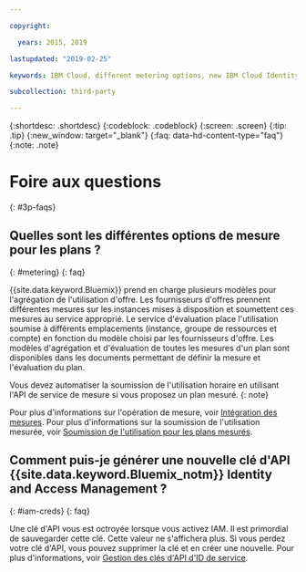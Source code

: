 ```yaml
---

copyright:

  years: 2015, 2019

lastupdated: "2019-02-25"

keywords: IBM Cloud, different metering options, new IBM Cloud Identity, faqs 

subcollection: third-party

---
```


{:shortdesc: .shortdesc}
{:codeblock: .codeblock}
{:screen: .screen}
{:tip: .tip}
{:new_window: target="_blank"}
{:faq: data-hd-content-type="faq"}
{:note: .note}

# Foire aux questions
{: #3p-faqs}

## Quelles sont les différentes options de mesure pour les plans ?
{: #metering}
{: faq}

{{site.data.keyword.Bluemix}} prend en charge plusieurs modèles pour l'agrégation de l'utilisation d'offre. Les fournisseurs d'offres prennent différentes mesures sur les instances mises à disposition et soumettent ces mesures au service approprié. Le service d'évaluation place l'utilisation soumise à différents emplacements (instance, groupe de ressources et compte) en fonction du modèle choisi par les fournisseurs d'offre. Les modèles d'agrégation et d'évaluation de toutes les mesures d'un plan sont disponibles dans les documents permettant de définir la mesure et l'évaluation du plan.

Vous devez automatiser la soumission de l'utilisation horaire en utilisant l'API de service de mesure si vous proposez un plan mesuré.
{: note}

Pour plus d'informations sur l'opération de mesure, voir [Intégration des mesures](/docs/third-party?topic=third-party-meteringintera#meteringintera). Pour plus d'informations sur la soumission de l'utilisation mesurée, voir [Soumission de l'utilisation pour les plans mesurés](/docs/third-party?topic=third-party-submitusage#submitusage).

## Comment puis-je générer une nouvelle clé d'API {{site.data.keyword.Bluemix_notm}} Identity and Access Management ?
{: #iam-creds}
{: faq}

Une clé d'API vous est octroyée lorsque vous activez IAM. Il est primordial de sauvegarder cette clé. Cette valeur ne s'affichera plus. Si vous perdez votre clé d'API, vous pouvez supprimer la clé et en créer une nouvelle. Pour plus d'informations, voir [Gestion des clés d'API d'ID de service](/docs/iam?topic=iam-serviceidapikeys#serviceidapikeys). 


